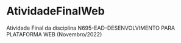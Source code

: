 # AtividadeFinalWeb
Atividade Final da disciplina N695-EAD-DESENVOLVIMENTO PARA PLATAFORMA WEB (Novembro/2022)
